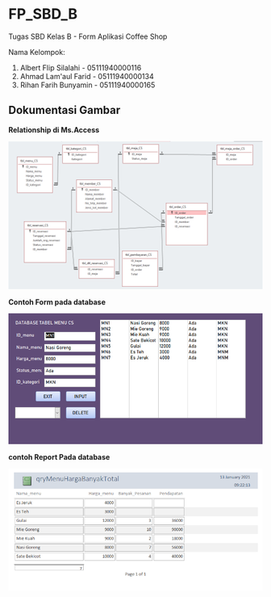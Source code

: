 # FP_SBD_B
Tugas SBD Kelas B - Form Aplikasi Coffee Shop

Nama Kelompok:
1. Albert Flip Silalahi - 05111940000116
2. Ahmad Lam'aul Farid - 05111940000134
3. Rihan Farih Bunyamin - 05111940000165

## Dokumentasi Gambar
**Relationship di Ms.Access**

![Relationship](https://github.com/rihanfarih/FP_SBD_B/blob/main/images/Relationship.png)

**Contoh Form pada database**

![Form](https://github.com/rihanfarih/FP_SBD_B/blob/main/images/databasetabelmenu.png)

**contoh Report Pada database**

![Report](https://github.com/rihanfarih/FP_SBD_B/blob/main/images/qryMenuHargaBanyakTotal.png)

